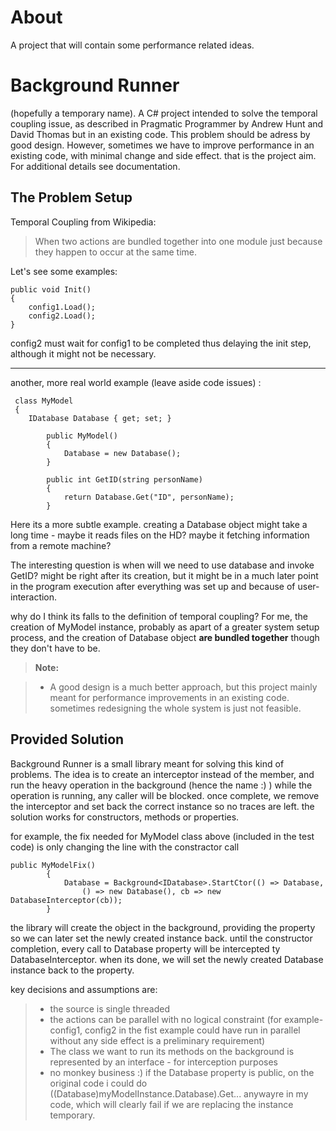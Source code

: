 **About**
==========

A project that will contain some performance related ideas. 

**Background Runner**
=
(hopefully a temporary name). A C# project intended to solve the temporal coupling issue, as described in Pragmatic Programmer by Andrew Hunt and David Thomas but in an existing code. This problem should be adress by good design. However, sometimes we have to improve performance in an existing code, with minimal change and side effect. that is the project aim.
For additional details see documentation.

The Problem Setup
-----------
Temporal Coupling from Wikipedia:

> When two actions are bundled together into one module just because they happen to occur at the same time.


Let's see some examples:


```
public void Init()
{
	config1.Load();
	config2.Load();
}
```
config2 must wait for config1 to be completed thus delaying the init step, although it might not be necessary.

---

another, more real world example (leave aside code issues) :
```
 class MyModel
 {
    IDatabase Database { get; set; }
        
        public MyModel()
        {
            Database = new Database();
        }              

        public int GetID(string personName)
        {
            return Database.Get("ID", personName);
        }

```

Here its a more subtle example. creating a Database object might take a long time - maybe it reads files on the HD? maybe it fetching information from a remote machine?

The interesting question is when will we need to use database and invoke GetID? might be right after its creation, but it might be in a much later point in the program execution after everything was set up and because of user-interaction.

why do I think its falls to the definition of temporal coupling?
For me, the creation of MyModel instance, probably as apart of a greater system setup process, and the creation of Database object **are bundled together** though they don't have to be.

> **Note:**

> - A good design is a much better approach, but this project mainly meant for performance improvements in an existing code. sometimes redesigning the whole system is just not feasible.

Provided Solution
-------
Background Runner is a small library meant for solving this kind of problems. The idea is to create an interceptor instead of the member, and run the heavy operation in the background (hence the name :) )
while the operation is running, any caller will be blocked.
once complete, we remove the interceptor and set back the correct instance so no traces are left. 
the solution works for constructors, methods or properties.

for example, the fix needed for MyModel class above (included in the test code) is only changing the line with the constractor call  
```
public MyModelFix()
        {
            Database = Background<IDatabase>.StartCtor(() => Database, 
	            () => new Database(), cb => new DatabaseInterceptor(cb));
        }
```

the library will create the object in the background, providing the property so we can later set the newly created instance back. until the constructor completion, every call to Database property will be intercepted ty DatabaseInterceptor. when its done, we will set the newly created Database instance back to the property.


key decisions and assumptions are:

>- the source is single threaded
>- the actions can be parallel with no logical constraint (for example- config1, config2 in the fist example could have run in parallel without any side effect is a preliminary requirement)
>- The class we want to run its methods on the background is represented by an interface - for interception purposes
>- no monkey business :) if the Database property is public, on the original code i could do ((Database)myModelInstance.Database).Get... anywayre in my code, which will clearly fail if we are replacing the instance temporary.
